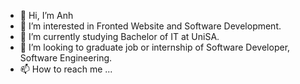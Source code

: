 - 👋 Hi, I’m Anh
- 👀 I’m interested in Fronted Website and Software Development.
- 🌱 I’m currently studying Bachelor of IT at UniSA.
- 💞️ I’m looking to graduate job or internship of Software Developer, Software Engineering.
- 📫 How to reach me ...

<!---
AnhNotAnh/AnhNotAnh is a ✨ special ✨ repository because its `README.md` (this file) appears on your GitHub profile.
You can click the Preview link to take a look at your changes.
--->
